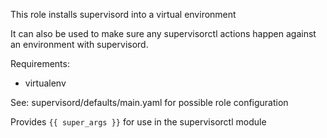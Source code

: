 This role installs supervisord into a virtual environment

It can also be used to make sure any supervisorctl actions happen against an environment with supervisord.

Requirements:

  - virtualenv

See: supervisord/defaults/main.yaml for possible role configuration

Provides `{{ super_args }}` for use in the supervisorctl module

